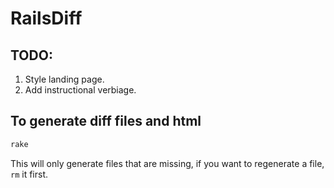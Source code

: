 # RailsDiff

## TODO:

1. Style landing page.
2. Add instructional verbiage.

## To generate diff files and html

```sh
rake
```

This will only generate files that are missing, if you want to
regenerate a file, `rm` it first.
